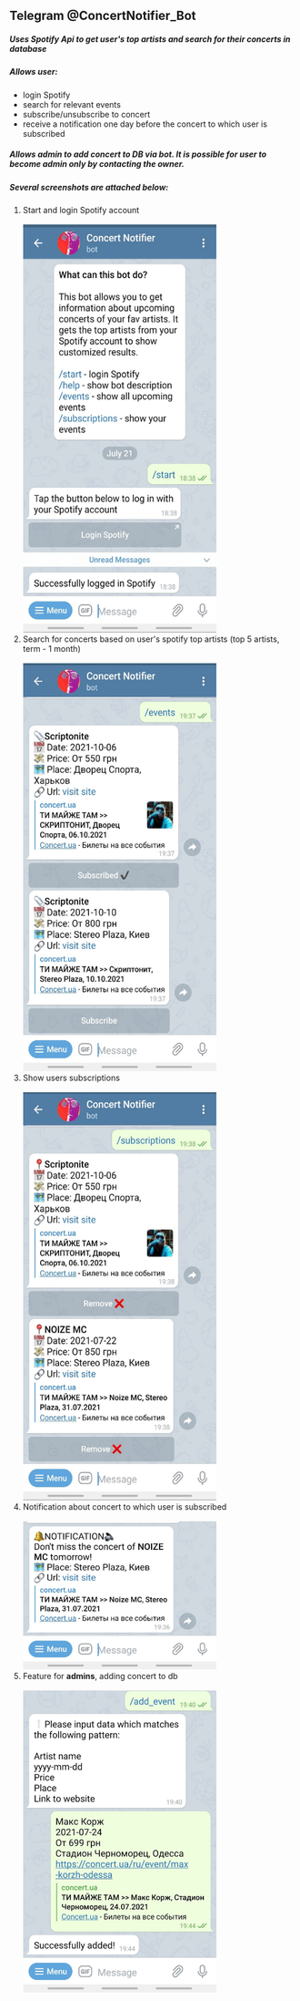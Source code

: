 ## Telegram @ConcertNotifier_Bot

##### Uses Spotify Api to get user's top artists and search for their concerts in database
##### Allows user:
- login Spotify
- search for relevant events
- subscribe/unsubscribe to concert
- receive a notification one day before the concert to which user is subscribed

##### Allows admin to add concert to DB via bot. It is possible for user to become admin only by contacting the owner.
##### Several screenshots are attached below:
1. Start and login Spotify account <br><br> <img src="images/login.jpg" width="340" height="716"> <br>
2. Search for concerts based on user's spotify top artists (top 5 artists, term - 1 month) <br><br> <img src="images/events.jpg" width="340" height="716"> <br>
3. Show users subscriptions <br><br> <img src="images/subscriptions.jpg" width="340" height="716"> <br>
4. Notification about concert to which user is subscribed <br><br> <img src="images/notification.jpg" width="340" height="260"> <br>
5. Feature for __admins__, adding concert to db <br><br> <img src="images/addevent.jpg" width="340" height="530"> <br>
